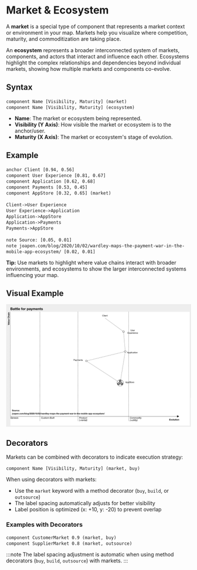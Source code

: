 # Market & Ecosystem

A **market** is a special type of component that represents a market context or environment in your map. Markets help you visualize where competition, maturity, and commoditization are taking place.

An **ecosystem** represents a broader interconnected system of markets, components, and actors that interact and influence each other. Ecosystems highlight the complex relationships and dependencies beyond individual markets, showing how multiple markets and components co-evolve.

## Syntax

```text
component Name [Visibility, Maturity] (market)
component Name [Visibility, Maturity] (ecosystem)
```

- **Name**: The market or ecosystem being represented.
- **Visibility (Y Axis)**: How visible the market or ecosystem is to the anchor/user.
- **Maturity (X Axis)**: The market or ecosystem's stage of evolution.

## Example

```text
anchor Client [0.94, 0.56]
component User Experience [0.81, 0.67] 
component Application [0.62, 0.68] 
component Payments [0.53, 0.45] 
component AppStore [0.32, 0.65] (market)

Client->User Experience
User Experience->Application
Application->AppStore
Application->Payments
Payments->AppStore

note Source: [0.05, 0.01]
note joapen.com/blog/2020/10/02/wardley-maps-the-payment-war-in-the-mobile-app-ecosystem/ [0.02, 0.01]
```

**Tip:** Use markets to highlight where value chains interact with broader environments, and ecosystems to show the larger interconnected systems influencing your map.

## Visual Example

![Market Component Example](/img/market.png)

## Decorators

Markets can be combined with decorators to indicate execution strategy:

```text
component Name [Visibility, Maturity] (market, buy)
```

When using decorators with markets:

- Use the `market` keyword with a method decorator (`buy`, `build`, or `outsource`)
- The label spacing automatically adjusts for better visibility
- Label position is optimized (x: +10, y: -20) to prevent overlap

### Examples with Decorators

```text
component CustomerMarket 0.9 (market, buy)
component SupplierMarket 0.8 (market, outsource)
```

:::note
The label spacing adjustment is automatic when using method decorators (`buy`, `build`, `outsource`) with markets.
:::
